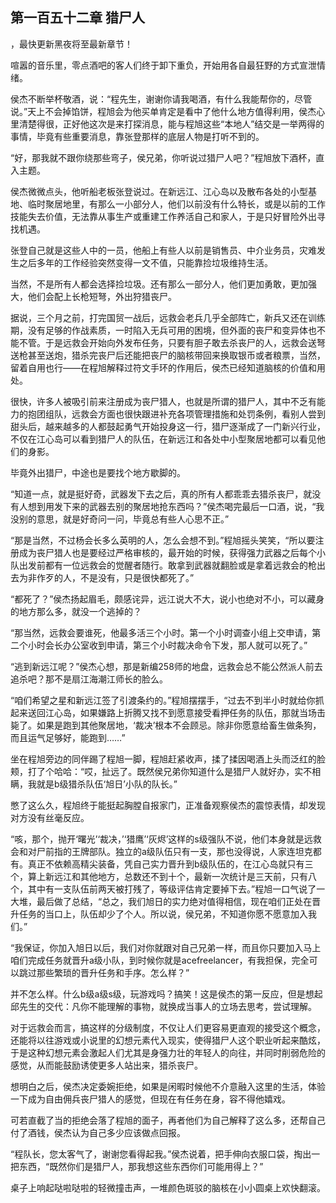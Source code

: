 ## 第一百五十二章 猎尸人
，最快更新黑夜将至最新章节！

喧嚣的音乐里，零点酒吧的客人们终于卸下重负，开始用各自最狂野的方式宣泄情绪。

侯杰不断举杯敬酒，说：“程先生，谢谢你请我喝酒，有什么我能帮你的，尽管说。”天上不会掉馅饼，程旭会为他买单肯定是看中了他什么地方值得利用，侯杰心里清楚得很，正好他这次是来打探消息，能与程旭这些“本地人”结交是一举两得的事情，毕竟有些重要消息，靠张登那样的底层人物是打听不到的。

“好，那我就不跟你绕那些弯子，侯兄弟，你听说过猎尸人吧？”程旭放下酒杯，直入主题。

侯杰微微点头，他听船老板张登说过。在新远江、江心岛以及散布各处的小型基地、临时聚居地里，有那么一小部分人，他们以前没有什么特长，或是以前的工作技能失去价值，无法靠从事生产或重建工作养活自己和家人，于是只好冒险外出寻找机遇。

张登自己就是这些人中的一员，他船上有些人以前是销售员、中介业务员，灾难发生之后多年的工作经验突然变得一文不值，只能靠捡垃圾维持生活。

当然，不是所有人都会选择捡垃圾。还有那么一部分人，他们更加勇敢，更加强大，他们会配上长枪短弩，外出狩猎丧尸。

据说，三个月之前，打完国贸一战后，远救会老兵几乎全部阵亡，新兵又还在训练期，没有足够的作战素质，一时陷入无兵可用的困境，但外面的丧尸和变异体也不能不管。于是远救会开始向外发布任务，只要有胆子敢去杀丧尸的人，远救会送弩送枪甚至送炮，猎杀完丧尸后还能把丧尸的脑核带回来换取银币或者粮票，当然，留着自用也行――在程旭解释过符文手环的作用后，侯杰已经知道脑核的价值和用处。

很快，许多人被吸引前来注册成为丧尸猎人，也就是所谓的猎尸人，其中不乏有能力的抱团组队，远救会方面也很快跟进补充各项管理措施和处罚条例，看别人尝到甜头后，越来越多的人都鼓起勇气开始投身这一行，猎尸逐渐成了一门新兴行业，不仅在江心岛可以看到猎尸人的队伍，在新远江和各处中小型聚居地都可以看见他们的身影。

毕竟外出猎尸，中途也是要找个地方歇脚的。

“知道一点，就是挺好奇，武器发下去之后，真的所有人都乖乖去猎杀丧尸，就没有人想到用发下来的武器去别的聚居地抢东西吗？”侯杰喝完最后一口酒，说，“我没别的意思，就是好奇问一问，毕竟总有些人心思不正。”

“那是当然，不过杨会长多么英明的人，怎么会想不到。”程旭摇头笑笑，“所以要注册成为丧尸猎人也是要经过严格审核的，最开始的时候，获得强力武器之后每个小队出发前都有一位远救会的觉醒者随行。敢拿到武器就翻脸或是拿着远救会的枪出去为非作歹的人，不是没有，只是很快都死了。”

“都死了？”侯杰扬起眉毛，颇感诧异，远江说大不大，说小也绝对不小，可以藏身的地方那么多，就没一个逃掉的？

“那当然，远救会要谁死，他最多活三个小时。第一个小时调查小组上交申请，第二个小时会长办公室收到申请，第三个小时裁决命令下发，那人就可以死了。”

“逃到新远江呢？”侯杰心想，那是新编258师的地盘，远救会总不能公然派人前去追杀吧？那不是扇江海潮江师长的脸么。

“咱们希望之星和新远江签了引渡条约的。”程旭摆摆手，“过去不到半小时就给你抓起来送回江心岛，如果嫌路上折腾又找不到愿意接受看押任务的队伍，那就当场击毙了。如果是跑到其他聚居地，‘裁决’根本不会顾忌。除非你愿意给畜生做条狗，而且运气足够好，能跑到……”

坐在程旭旁边的同伴踢了程旭一脚，程旭赶紧收声，揉了揉因喝酒上头而泛红的脸颊，打了个哈哈：“哎，扯远了。既然侯兄弟你知道什么是猎尸人就好办，实不相瞒，我就是b级猎杀队伍‘旭日’小队的队长。”

憋了这么久，程旭终于能挺起胸膛自报家门，正准备观察侯杰的震惊表情，却发现对方没有丝毫反应。

“咳，那个，抛开‘曙光’‘裁决，’‘猎鹰’‘灰烬’这样的s级强队不说，他们本身就是远救会和对尸前指的王牌部队。独立的a级队伍只有一支，那也没得说，人家连坦克都有。真正不依赖高精尖装备，凭自己实力晋升到b级队伍的，在江心岛就只有三个，算上新远江和其他地方，总数还不到十个，最新一次统计是三天前，只有八个，其中有一支队伍前两天被打残了，等级评估肯定要掉下去。”程旭一口气说了一大堆，最后做了总结，“总之，我们旭日的实力绝对值得相信，现在咱们正处在晋升任务的当口上，队伍却少了个人。所以说，侯兄弟，不知道你愿不愿意加入我们。”

“我保证，你加入旭日以后，我们对你就跟对自己兄弟一样，而且你只要加入马上咱们完成任务就晋升a级小队，到时候你就是acefreelancer，有我担保，完全可以跳过那些繁琐的晋升任务和手序。怎么样？”

并不怎么样。什么b级a级s级，玩游戏吗？搞笑！这是侯杰的第一反应，但是想起邱先生的交代：凡你不能理解的事物，就换成当事人的立场去思考，尝试理解。

对于远救会而言，搞这样的分级制度，不仅让人们更容易更直观的接受这个概念，还能将以往游戏或小说里的幻想元素代入现实，使得猎尸人这个职业听起来酷炫，于是这种幻想元素会激起人们尤其是身强力壮的年轻人的向往，并同时削弱危险的感觉，从而能鼓励诱使更多人站出来，猎杀丧尸。

想明白之后，侯杰决定委婉拒绝，如果是闲暇时候他不介意融入这里的生活，体验一下成为自由佣兵丧尸猎人的感觉，但现在有任务在身，容不得他嬉戏。

可若直截了当的拒绝会落了程旭的面子，再者他们为自己解释了这么多，还帮自己付了酒钱，侯杰认为自己多少应该做点回报。

“程队长，您太客气了，谢谢您看得起我。”侯杰说着，把手伸向衣服口袋，掏出一把东西，“既然你们是猎尸人，那我想这些东西你们可能用得上？”

桌子上响起哒啦哒啦的轻微撞击声，一堆颜色斑驳的脑核在小小圆桌上欢快翻滚。

